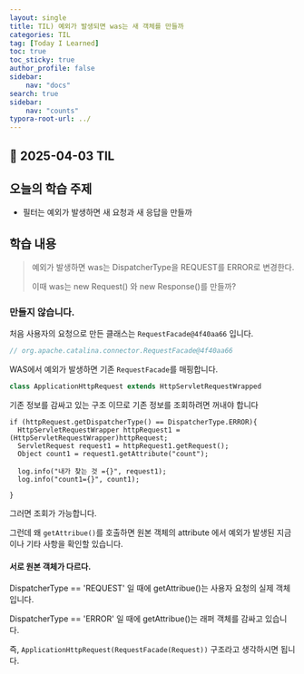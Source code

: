 ```yaml
---
layout: single
title: TIL) 예외가 발생되면 was는 새 객체를 만들까
categories: TIL
tag: [Today I Learned]
toc: true
toc_sticky: true
author_profile: false
sidebar:
    nav: "docs"
search: true
sidebar:
    nav: "counts"
typora-root-url: ../
---
```


## 📌 2025-04-03 TIL

## 오늘의 학습 주제
- 필터는 예외가 발생하면 새 요청과 새 응답을 만들까

## 학습 내용

> 예외가 발생하면 was는 DispatcherType을 REQUEST를 ERROR로 변경한다.
>
> 이때 was는 new Request() 와 new Response()를 만들까?

### 만들지 않습니다.

처음 사용자의 요청으로 만든 클래스는 `RequestFacade@4f40aa66` 입니다.

```java
// org.apache.catalina.connector.RequestFacade@4f40aa66
```

WAS에서 예외가 발생하면 기존 `RequestFacade`를 매핑합니다.

```java
class ApplicationHttpRequest extends HttpServletRequestWrapped
```

기존 정보를 감싸고 있는 구조 이므로 기존 정보를 조회하려면 꺼내야 합니다

```jva
if (httpRequest.getDispatcherType() == DispatcherType.ERROR){
  HttpServletRequestWrapper httpRequest1 = (HttpServletRequestWrapper)httpRequest;
  ServletRequest request1 = httpRequest1.getRequest();
  Object count1 = request1.getAttribute("count");

  log.info("내가 찾는 것 ={}", request1);
  log.info("count1={}", count1);

} 
```

그러면 조회가 가능합니다. 

그런데 왜 `getAttribue()`를 호출하면 원본 객체의 attribute 에서 예외가 발생된 지금이나 기타 사항을 확인할 있습니다.

#### 서로 원본 객체가 다르다.

DispatcherType == 'REQUEST' 일 때에 getAttribue()는 사용자 요청의 실제 객체입니다.

DispatcherType == 'ERROR' 일 때에 getAttribue()는 래퍼 객체를 감싸고 있습니다.

즉, `ApplicationHttpRequest(RequestFacade(Request))` 구조라고 생각하시면 됩니다.







 
